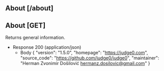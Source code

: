 ## About [/about]
## About [GET]
Returns general information.

+ Response 200 (application/json)
    + Body
        {
            "version": "1.5.0",
            "homepage": "https://judge0.com",
            "source_code": "https://github.com/judge0/judge0",
            "maintainer": "Herman Zvonimir Došilović <hermanz.dosilovic@gmail.com>"
        }